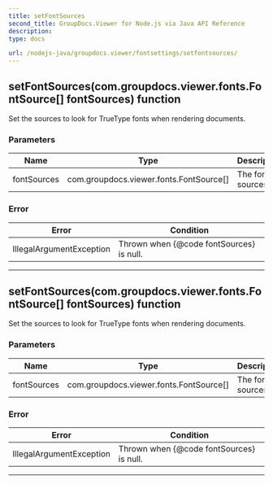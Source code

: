 ```yaml
---
title: setFontSources
second_title: GroupDocs.Viewer for Node.js via Java API Reference
description: 
type: docs

url: /nodejs-java/groupdocs.viewer/fontsettings/setfontsources/
---
```


## setFontSources(com.groupdocs.viewer.fonts.FontSource[] fontSources)  function

 Set the sources to look for TrueType fonts when rendering documents.
 

### Parameters

| Name | Type | Description |
| --- | --- | --- |
| fontSources | com.groupdocs.viewer.fonts.FontSource[] | The font sources. |

### Error

| Error | Condition |
| --- | --- |
 | IllegalArgumentException | Thrown when {@code fontSources} is null. |


---


## setFontSources(com.groupdocs.viewer.fonts.FontSource[] fontSources)  function

 Set the sources to look for TrueType fonts when rendering documents.
 

### Parameters

| Name | Type | Description |
| --- | --- | --- |
| fontSources | com.groupdocs.viewer.fonts.FontSource[] | The font sources. |

### Error

| Error | Condition |
| --- | --- |
 | IllegalArgumentException | Thrown when {@code fontSources} is null. |


---


